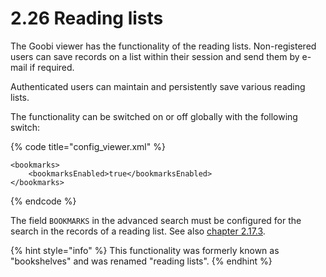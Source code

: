 # 2.26 Reading lists

The Goobi viewer has the functionality of the reading lists. Non-registered users can save records on a list within their session and send them by e-mail if required. 

Authenticated users can maintain and persistently save various reading lists. 

The functionality can be switched on or off globally with the following switch:

{% code title="config\_viewer.xml" %}
```markup
<bookmarks>
    <bookmarksEnabled>true</bookmarksEnabled>
</bookmarks>
```
{% endcode %}

The field `BOOKMARKS` in the advanced search must be configured for the search in the records of a reading list. See also [chapter 2.17.3](2.17/2.17.3.md).

{% hint style="info" %}
This functionality was formerly known as "bookshelves" and was renamed "reading lists".
{% endhint %}

